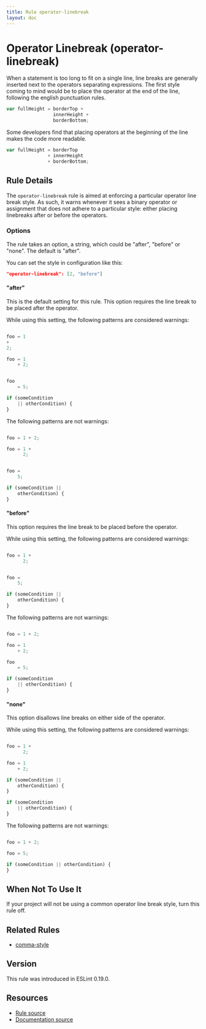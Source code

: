 ```yaml
---
title: Rule operator-linebreak
layout: doc
---
```

<!-- Note: No pull requests accepted for this file. See README.md in the root directory for details. -->
# Operator Linebreak (operator-linebreak)

When a statement is too long to fit on a single line, line breaks are generally inserted next to the operators separating expressions. The first style coming to mind would be to place the operator at the end of the line, following the english punctuation rules.

```js
var fullHeight = borderTop +
                 innerHeight +
                 borderBottom;
```

Some developers find that placing operators at the beginning of the line makes the code more readable.

```js
var fullHeight = borderTop
               + innerHeight
               + borderBottom;
```

## Rule Details

The `operator-linebreak` rule is aimed at enforcing a particular operator line break style. As such, it warns whenever it sees a binary operator or assignment that does not adhere to a particular style: either placing linebreaks after or before the operators.

### Options

The rule takes an option, a string, which could be "after", "before" or "none". The default is "after".

You can set the style in configuration like this:

```json
"operator-linebreak": [2, "before"]
```

#### "after"

This is the default setting for this rule. This option requires the line break to be placed after the operator.

While using this setting, the following patterns are considered warnings:

```js

foo = 1
+
2;

foo = 1
    + 2;


foo
    = 5;

if (someCondition
    || otherCondition) {
}
```

The following patterns are not warnings:

```js

foo = 1 + 2;

foo = 1 +
      2;


foo =
    5;

if (someCondition ||
    otherCondition) {
}

```

#### "before"

This option requires the line break to be placed before the operator.

While using this setting, the following patterns are considered warnings:

```js

foo = 1 +
      2;


foo =
    5;

if (someCondition ||
    otherCondition) {
}

```

The following patterns are not warnings:

```js

foo = 1 + 2;

foo = 1
    + 2;

foo
    = 5;

if (someCondition
    || otherCondition) {
}

```

#### "none"

This option disallows line breaks on either side of the operator.

While using this setting, the following patterns are considered warnings:

```js

foo = 1 +
      2;

foo = 1
    + 2;

if (someCondition ||
    otherCondition) {
}

if (someCondition
    || otherCondition) {
}

```

The following patterns are not warnings:

```js

foo = 1 + 2;

foo = 5;

if (someCondition || otherCondition) {
}

```

## When Not To Use It

If your project will not be using a common operator line break style, turn this rule off.

## Related Rules

* [comma-style](comma-style)

## Version

This rule was introduced in ESLint 0.19.0.

## Resources

* [Rule source](https://github.com/eslint/eslint/tree/master/lib/rules/operator-linebreak.js)
* [Documentation source](https://github.com/eslint/eslint/tree/master/docs/rules/operator-linebreak.md)
